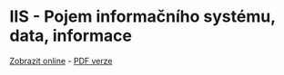 # IIS - Pojem informačního systému, data, informace

[Zobrazit online](https://gitshow.net/gh/DIFS-Teaching/slides/iis/p01_informacni_systemy) - [PDF verze](https://raw.githubusercontent.com/DIFS-Teaching/slides/main/iis/p01_informacni_systemy/p01_informacni_systemy.pdf)
